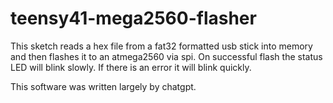 # teensy41-mega2560-flasher

This sketch reads a hex file from a fat32 formatted usb stick into memory and then flashes it to an atmega2560 via spi. On successful flash the status LED will blink slowly. If there is an error it will blink quickly.

This software was written largely by chatgpt. 
